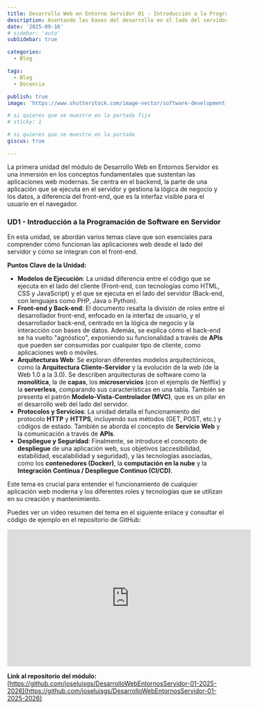 ```yaml
---
title: Desarrollo Web en Entorno Servidor 01 - Introducción a la Programación de Software en Servidor
description: Asentando las bases del desarrollo en el lado del servidor
date: '2025-09-16'
# sidebar: 'auto'
subSidebar: true

categories:
  - Blog

tags:
  - Blog
  - Docencia

publish: true
image: 'https://www.shutterstock.com/image-vector/software-development-coding-process-concept-600nw-1396210841.jpg'

# si quieres que se muestre en la portada fija
# sticky: 1

# si quieres que se muestre en la portada
giscus: true 

---
```

La primera unidad del módulo de Desarrollo Web en Entornos Servidor es una inmersión en los conceptos fundamentales que sustentan las aplicaciones web modernas. Se centra en el backend, la parte de una aplicación que se ejecuta en el servidor y gestiona la lógica de negocio y los datos, a diferencia del front-end, que es la interfaz visible para el usuario en el navegador.
<!-- more -->

### **UD1 - Introducción a la Programación de Software en Servidor**

En esta unidad, se abordan varios temas clave que son esenciales para comprender cómo funcionan las aplicaciones web desde el lado del servidor y cómo se integran con el front-end. 

**Puntos Clave de la Unidad:**

  * **Modelos de Ejecución**: La unidad diferencia entre el código que se ejecuta en el lado del cliente (Front-end, con tecnologías como HTML, CSS y JavaScript) y el que se ejecuta en el lado del servidor (Back-end, con lenguajes como PHP, Java o Python).
  * **Front-end y Back-end**: El documento resalta la división de roles entre el desarrollador front-end, enfocado en la interfaz de usuario, y el desarrollador back-end, centrado en la lógica de negocio y la interacción con bases de datos. Además, se explica cómo el back-end se ha vuelto "agnóstico", exponiendo su funcionalidad a través de **APIs** que pueden ser consumidas por cualquier tipo de cliente, como aplicaciones web o móviles.
  * **Arquitecturas Web**: Se exploran diferentes modelos arquitectónicos, como la **Arquitectura Cliente-Servidor** y la evolución de la web (de la Web 1.0 a la 3.0). Se describen arquitecturas de software como la **monolítica**, la de **capas**, los **microservicios** (con el ejemplo de Netflix) y la **serverless**, comparando sus características en una tabla. También se presenta el patrón **Modelo-Vista-Controlador (MVC)**, que es un pilar en el desarrollo web del lado del servidor.
  * **Protocolos y Servicios**: La unidad detalla el funcionamiento del protocolo **HTTP** y **HTTPS**, incluyendo sus métodos (GET, POST, etc.) y códigos de estado. También se aborda el concepto de **Servicio Web** y la comunicación a través de **APIs**.
  * **Despliegue y Seguridad**: Finalmente, se introduce el concepto de **despliegue** de una aplicación web, sus objetivos (accesibilidad, estabilidad, escalabilidad y seguridad), y las tecnologías asociadas, como los **contenedores (Docker)**, la **computación en la nube** y la **Integración Continua / Despliegue Continuo (CI/CD)**.

Este tema es crucial para entender el funcionamiento de cualquier aplicación web moderna y los diferentes roles y tecnologías que se utilizan en su creación y mantenimiento.

Puedes ver un video resumen del tema en el siguiente enlace y consultar el código de ejemplo en el repositorio de GitHub:

<p style="text-align:center;">
<iframe width="560" height="315" src="https://www.youtube.com/embed/8hMghl24sP8" frameborder="0" allowfullscreen></iframe>
</p>

**Link al repositorio del módulo:** [https://github.com/joseluisgs/DesarrolloWebEntornosServidor-01-2025-2026](https://github.com/joseluisgs/DesarrolloWebEntornosServidor-01-2025-2026)
